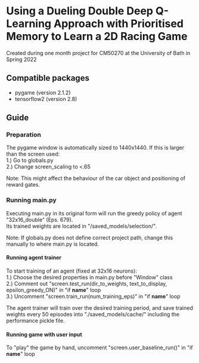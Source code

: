 # Using a Dueling Double Deep Q-Learning Approach with Prioritised Memory to Learn a 2D Racing Game

Created during one month project for CM50270 at the University of Bath in Spring 2022


## Compatible packages
- pygame (version 2.1.2)
- tensorflow2 (version 2.8)

## Guide

### Preparation

The pygame window is automatically sized to 1440x1440. If this is larger than the screen used:<br />
1.) Go to globals.py<br />
2.) Change screen_scaling to <.65<br />

Note: This might affect the behaviour of the car object and positioning of reward gates.

### Running main.py

Executing main.py in its original form will run the greedy policy of agent "32x16_double" (Eps. 679).<br />
Its trained weights are located in "/saved_models/selection/".<br />

Note: If globals.py does not define correct project path, change this manually to where main.py is located.

#### Running agent trainer

To start training of an agent (fixed at 32x16 neurons):<br />
1.) Choose the desired properties in main.py before "Window" class<br />
2.) Comment out "screen.test_run(dir_to_weights, text_to_display, epsilon_greedy_ON)" in "if __name__" loop<br />
3.) Uncomment "screen.train_run(num_training_eps)" in "if __name__" loop<br />

The agent trainer will train over the desired training period, and save trained weights every 50 episodes into "./saved_models/cache/" including the performance pickle file.

#### Running game with user input

To "play" the game by hand, uncomment "screen.user_baseline_run()" in "if __name__" loop
